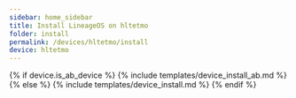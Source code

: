 ```yaml
---
sidebar: home_sidebar
title: Install LineageOS on hltetmo
folder: install
permalink: /devices/hltetmo/install
device: hltetmo
---
```

{% if device.is_ab_device %}
{% include templates/device_install_ab.md %}
{% else %}
{% include templates/device_install.md %}
{% endif %}
